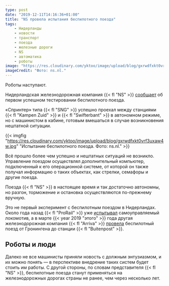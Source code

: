 ```yaml
---
type: post
date: "2019-12-11T14:16:36+01:00"
title: "NS провела испытания беспилотного поезда"
tags:
    - Нидерланды
    - новости
    - транспорт
    - поезда
    - железные дороги
    - NS
    - автоматика
    - роботы
image: "https://res.cloudinary.com/yktoo/image/upload/blog/gxrwdfxkt0vrf3uxaw4w.jpg"
imageCredit: "Фото: ns.nl."
---
```


Роботы наступают.

Нидерландская железнодорожная компания {{< fl "NS" >}} [сообщает](https://nieuws.ns.nl/eerste-experiment-automatische-treinpiloot-geslaagd/) об первом успешном тестировании беспилотного поезда.

«Спринтер» типа {{< fl "SNG" >}} успешно проехал между станциями {{< fl "Kampen Zuid" >}} и {{< fl "Swifterbant" >}} в автономном режиме, но с машинистом в кабине, готовым вмешаться в случае возникновения нештатной ситуации.

<!--more-->

{{< imgfig "https://res.cloudinary.com/yktoo/image/upload/blog/gxrwdfxkt0vrf3uxaw4w.jpg" "Испытание беспилотного поезда. Фото: ns.nl." >}}

Всё прошло более чем успешно и нештатных ситуаций не возникло. Управление поездом осуществлял дополнительный компьютер, подключенный к его операционной системе, от которой он также получал информацию о таких объектах, как стрелки, семафоры и другие поезда.

Поезда {{< fl "NS" >}} в настоящее время и так достаточно автономны, но разгон, торможение и остановка осуществляются по-прежнему вручную.

Это не первый эксперимент с беспилотным поездом в Нидерландах. Около года назад {{< fl "ProRail" >}} уже [испытывал](https://www.prorail.nl/nieuws/eerste-testrit-met-zelfrijdende-locomotief) самоуправляемый локомотив, а в марте {{< year 2019 "этого" >}} года другая железнодорожная компания {{< fl "Arriva" >}} [провела](https://www.duurzaambedrijfsleven.nl/logistiek/31189/zelfrijdende-trein-groningen) беспилотный поезд от Гронингена до станции {{< fl "Buitenpost" >}}.

## Роботы и люди

Далеко не все машинисты приняли новость с должным энтузиазмом, и их можно понять — в перспективе внедрение таких систем будет стоить им работы. С другой стороны, по словам представителя {{< fl "NS" >}}, беспилотные поезда станут применяться на железнодорожных дорогах страны не ранее, чем через несколько лет.
